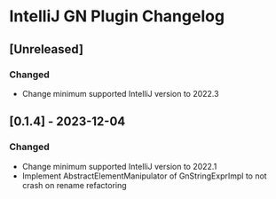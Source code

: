 <!-- Keep a Changelog guide -> https://keepachangelog.com -->

# IntelliJ GN Plugin Changelog

## [Unreleased]

### Changed

- Change minimum supported IntelliJ version to 2022.3

## [0.1.4] - 2023-12-04

### Changed

- Change minimum supported IntelliJ version to 2022.1
- Implement AbstractElementManipulator of GnStringExprImpl to not crash on
  rename refactoring 
